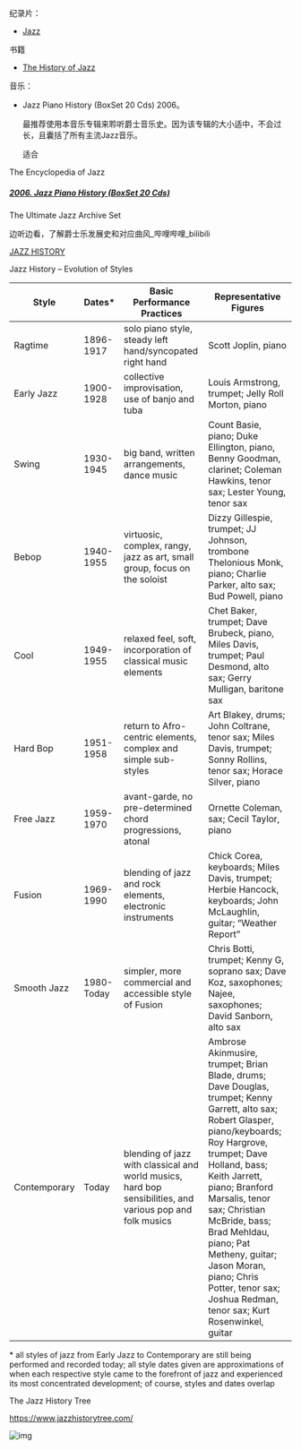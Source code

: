 纪录片：

* [Jazz](https://www.imdb.com/title/tt0221300)

书籍

* [The History of Jazz](https://book.douban.com/subject/35090803/)

音乐：

* Jazz Piano History (BoxSet 20 Cds) 2006。

  最推荐使用本音乐专辑来聆听爵士音乐史。因为该专辑的大小适中，不会过长，且囊括了所有主流Jazz音乐。

  适合

The Encyclopedia of Jazz

##### [2006. **Jazz** Piano History (BoxSet 20 Cds)](https://bt4gprx.com/magnet/S5UKmyRmbQRttZvQheqG1b8CtreLYrRjA)

The Ultimate Jazz Archive Set

边听边看，了解爵士乐发展史和对应曲风_哔哩哔哩_bilibili



[JAZZ HISTORY](https://www.youtube.com/watch?v=o77WSawqtTo&list=PLdkYbUyqvkhQ8kCsmimuUTjj8VkPyTMHG&index=68)



Jazz History – Evolution of Styles

| Style        | Dates*     | Basic Performance Practices                                  | Representative Figures                                       |
| ------------ | ---------- | ------------------------------------------------------------ | ------------------------------------------------------------ |
| Ragtime      | 1896-1917  | solo piano style, steady left hand/syncopated right hand     | Scott Joplin, piano                                          |
| Early Jazz   | 1900-1928  | collective improvisation, use of banjo and tuba              | Louis Armstrong, trumpet; Jelly Roll Morton, piano           |
| Swing        | 1930-1945  | big band, written arrangements, dance music                  | Count Basie, piano; Duke Ellington, piano, Benny Goodman, clarinet; Coleman Hawkins, tenor sax; Lester Young, tenor sax |
| Bebop        | 1940-1955  | virtuosic, complex, rangy, jazz as art, small group, focus on the soloist | Dizzy Gillespie, trumpet; JJ Johnson, trombone Thelonious Monk, piano; Charlie Parker, alto sax; Bud Powell, piano |
| Cool         | 1949-1955  | relaxed feel, soft, incorporation of classical music elements | Chet Baker, trumpet; Dave Brubeck, piano, Miles Davis, trumpet; Paul Desmond, alto sax; Gerry Mulligan, baritone sax |
| Hard Bop     | 1951-1958  | return to Afro-centric elements, complex and simple sub-styles | Art Blakey, drums; John Coltrane, tenor sax; Miles Davis, trumpet; Sonny Rollins, tenor sax; Horace Silver, piano |
| Free Jazz    | 1959-1970  | avant-garde, no pre-determined chord progressions, atonal    | Ornette Coleman, sax; Cecil Taylor, piano                    |
| Fusion       | 1969-1990  | blending of jazz and rock elements, electronic instruments   | Chick Corea, keyboards; Miles Davis, trumpet; Herbie Hancock, keyboards; John McLaughlin, guitar; “Weather Report” |
| Smooth Jazz  | 1980-Today | simpler, more commercial and accessible style of Fusion      | Chris Botti, trumpet; Kenny G, soprano sax; Dave Koz, saxophones; Najee, saxophones; David Sanborn, alto sax |
| Contemporary | Today      | blending of jazz with classical and world musics, hard bop sensibilities, and various pop and folk musics | Ambrose Akinmusire, trumpet; Brian Blade, drums; Dave Douglas, trumpet; Kenny Garrett, alto sax; Robert Glasper, piano/keyboards; Roy Hargrove, trumpet; Dave Holland, bass; Keith Jarrett, piano; Branford Marsalis, tenor sax; Christian McBride, bass; Brad Mehldau, piano; Pat Metheny, guitar; Jason Moran, piano; Chris Potter, tenor sax; Joshua Redman, tenor sax; Kurt Rosenwinkel, guitar |

\* all styles of jazz from Early Jazz to Contemporary are still being performed and recorded today; all style dates given are approximations of when each respective style came to the forefront of jazz and experienced its most concentrated development; of course, styles and dates overlap





The Jazz History Tree

https://www.jazzhistorytree.com/

![img](https://www.jazzhistorytree.com/wp-content/uploads/2022/06/box-100-765x1024.jpg)
